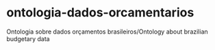 # ontologia-dados-orcamentarios
Ontologia sobre dados orçamentos brasileiros/Ontology about brazilian budgetary data

